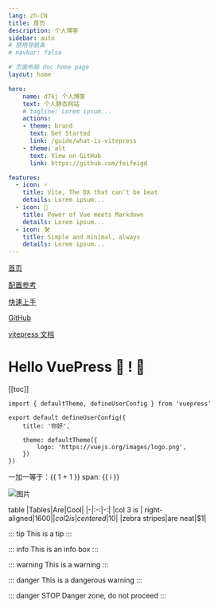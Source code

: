 ```yaml
---
lang: zh-CN
title: 首页
description: 个人博客
sidebar: auto
# 禁用导航条
# navbar: false

# 页面布局 doc home page
layout: home 

hero:
    name: d7kj 个人博客
    text: 个人静态网站
    # tagline: Lorem ipsum...
    actions:
    - theme: brand
      text: Get Started
      link: /guide/what-is-vitepress
    - theme: alt
      text: View on GitHub
      link: https://github.com/feifeigd

features:
  - icon: ⚡️
    title: Vite, The DX that can't be beat
    details: Lorem ipsum...
  - icon: 🖖
    title: Power of Vue meets Markdown
    details: Lorem ipsum...
  - icon: 🛠️
    title: Simple and minimal, always
    details: Lorem ipsum...
---
```


[首页](./index.md)

[配置参考]()

[快速上手]()

[GitHub](https://github.com/feifeigd)

[vitepress 文档](https://vitepress.dev/)

# Hello VuePress :tada: ! :100:
[[toc]]

```ts{1,6-8}
import { defaultTheme, defineUserConfig } from 'vuepress'

export default defineUserConfig({
    title: '你好',

    theme: defaultTheme({
        logo: 'https://vuejs.org/images/logo.png',
    })
})
```

一加一等于：{{ 1 + 1 }}
<span v-for="i in 3">span: {{ i }} </span>

![图片](/bg.jpg)

table
|Tables|Are|Cool|
|-|:-:|-:|
|col 3 is | right-aligned|$1600|
|col 2 is |centered|$10|
|zebra stripes|are neat|$1|

::: tip
This is a tip
:::

::: info
This is an info box
:::

::: warning
This is a warning
:::

::: danger
This is a dangerous warning
:::

::: danger STOP
Danger zone, do not proceed
:::

<Page/>
<script setup>
</script>

